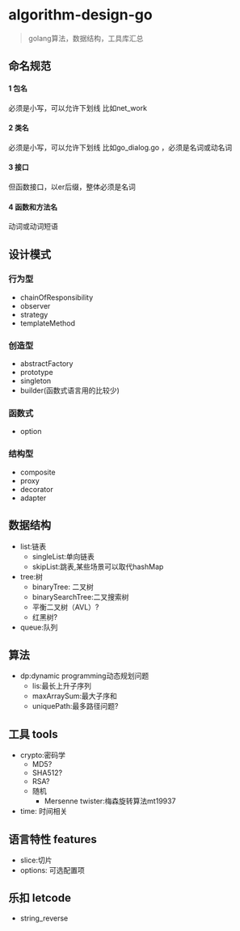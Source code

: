 # algorithm-design-go
>golang算法，数据结构，工具库汇总
## 命名规范
#### 1 包名
必须是小写，可以允许下划线 比如net_work 
#### 2 类名
必须是小写，可以允许下划线 比如go_dialog.go ，必须是名词或动名词
#### 3 接口
但函数接口，以er后缀，整体必须是名词
#### 4 函数和方法名
动词或动词短语

## 设计模式
### 行为型
* chainOfResponsibility
* observer
* strategy
* templateMethod
### 创造型
* abstractFactory
* prototype 
* singleton
* builder(函数式语言用的比较少)
### 函数式
* option
### 结构型
* composite
* proxy
* decorator
* adapter
## 数据结构

+ list:链表
    - singleList:单向链表
    - skipList:跳表,某些场景可以取代hashMap
+ tree:树
    - binaryTree: 二叉树
    - binarySearchTree:二叉搜索树
    - 平衡二叉树（AVL）?
    - 红黑树?
+ queue:队列

## 算法
+ dp:dynamic programming动态规划问题
    - lis:最长上升子序列
    - maxArraySum:最大子序和    
    - uniquePath:最多路径问题? 
    
## 工具 tools
+ crypto:密码学
    - MD5?
    - SHA512?
    - RSA?
    - 随机
        - Mersenne twister:梅森旋转算法mt19937
+ time: 时间相关

## 语言特性 features
+ slice:切片
+ options: 可选配置项

## 乐扣 letcode
+ string_reverse
